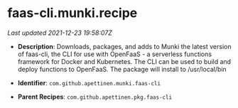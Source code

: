 # faas-cli.munki.recipe

_Last updated 2021-12-23 19:58:07Z_

- **Description**: Downloads, packages, and adds to Munki the latest version of faas-cli, the CLI for use with OpenFaaS - a serverless functions framework for Docker and Kubernetes. The CLI can be used to build and deploy functions to OpenFaaS. The package will install to /usr/local/bin

- **Identifier**: `com.github.apettinen.munki.faas-cli`

- **Parent Recipes**: `com.github.apettinen.pkg.faas-cli`
